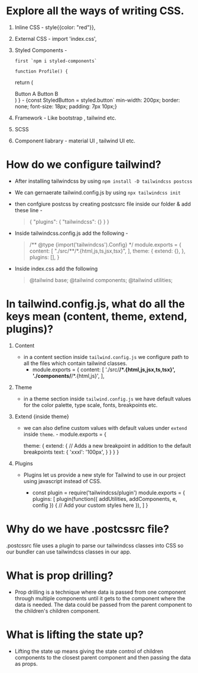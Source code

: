 # Explore all the ways of writing CSS.

1.  Inline CSS - style{{color: "red"}},

2.  External CSS - import 'index.css',

3.  Styled Components -

        first `npm i styled-components`

        function Profile() {

    return (
    <div>
    <StyledButton >Button A</StyledButton>
    <StyledButton >Button B</StyledButton>
    </div>
    )
    }
        - {const StyledButton = styled.button`
          min-width: 200px;
          border: none;
          font-size: 18px;
          padding: 7px 10px;}

4.  Framework - Like bootstrap , tailwind etc.
5.  SCSS
6.  Component liabrary - material UI , tailwind UI etc.

# How do we configure tailwind?

- After installing tailwindcss by using `npm install -D tailwindcss postcss`
- We can gernaerate tailwind.config.js by using `npx tailwindcss init`
- then confgiure postcss by creating postcssrc file inside our folder & add these line -

  > {
  > "plugins": {
  > "tailwindcss": {}
  > }
  > }

- Inside tailwindcss.config.js add the following -

  > /** @type {import('tailwindcss').Config} \*/
  > module.exports = {
  > content: [
  > "./src/**/\*.{html,js,ts,jsx,tsx}",
  > ],
  > theme: {
  > extend: {},
  > },
  > plugins: [],
  > }

- Inside index.css add the following
  > @tailwind base;
  > @tailwind components;
  > @tailwind utilities;

# In tailwind.config.js, what do all the keys mean (content, theme, extend, plugins)?

1.  Content

    - in a content section inside `tailwind.config.js` we configure path to all the files which contain tailwind classes.
      - module.exports = {
        content: [
        './src/**/*.{html,js,jsx,ts,tsx}',
        './components/**/*.{html,js}',
        ],

2.  Theme

    - in a theme section inside `tailwind.config.js` we have default values for the color palette, type scale, fonts, breakpoints etc.

3.  Extend {inside theme}

    - we can also define custom values with default values under `extend` inside `theme`. - module.exports = {

      theme: {
      extend: {
      // Adds a new breakpoint in addition to the default breakpoints
      text: {
      'xxxl': '100px',
      }
      }
      }
      }

4.  Plugins

    - Plugins let us provide a new style for Tailwind to use in our project using javascript instead of CSS.

      - const plugin = require('tailwindcss/plugin')
        module.exports = {
        plugins: [
        plugin(function({ addUtilities, addComponents, e, config }) {
        // Add your custom styles here
        }),
        ]
        }

# Why do we have .postcssrc file?

.postcssrc file uses a plugin to parse our tailwindcss classes into CSS so our bundler can use tailwindcss classes in our app.

# What is prop drilling?

- Prop drilling is a technique where data is passed from one component through multiple components until it gets to the component where the data is needed. The data could be passed from the parent component to the children's children component.

# What is lifting the state up?

- Lifting the state up means giving the state control of children components to the closest parent component and then passing the data as props.
